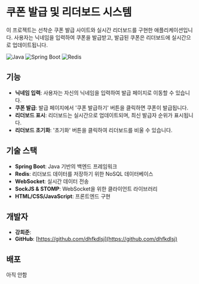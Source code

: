 # 쿠폰 발급 및 리더보드 시스템

이 프로젝트는 선착순 쿠폰 발급 사이트와 실시간 리더보드를 구현한 애플리케이션입니다. 사용자는 닉네임을 입력하여 쿠폰을 발급받고, 발급된 쿠폰은 리더보드에 실시간으로 업데이트됩니다.

![Java](https://img.shields.io/badge/Java-ED8B00?style=for-the-badge&logo=java&logoColor=white)
![Spring Boot](https://img.shields.io/badge/Spring_Boot-6DB33F?style=for-the-badge&logo=spring-boot&logoColor=white)
![Redis](https://img.shields.io/badge/Redis-DC382D?style=for-the-badge&logo=redis&logoColor=white)

## 기능

- **닉네임 입력**: 사용자는 자신의 닉네임을 입력하여 발급 페이지로 이동할 수 있습니다.
- **쿠폰 발급**: 발급 페이지에서 '쿠폰 발급하기' 버튼을 클릭하면 쿠폰이 발급됩니다.
- **리더보드 표시**: 리더보드는 실시간으로 업데이트되며, 최신 발급자 순위가 표시됩니다.
- **리더보드 초기화**: '초기화' 버튼을 클릭하여 리더보드를 비울 수 있습니다.

## 기술 스택

- **Spring Boot**: Java 기반의 백엔드 프레임워크
- **Redis**: 리더보드 데이터를 저장하기 위한 NoSQL 데이터베이스
- **WebSocket**: 실시간 데이터 전송
- **SockJS & STOMP**: WebSocket을 위한 클라이언트 라이브러리
- **HTML/CSS/JavaScript**: 프론트엔드 구현

## 개발자

- **강희준**: 
- **GitHub**: [https://github.com/dhfkdlsj](https://github.com/dhfkdlsj)


## 배포

아직 안함

